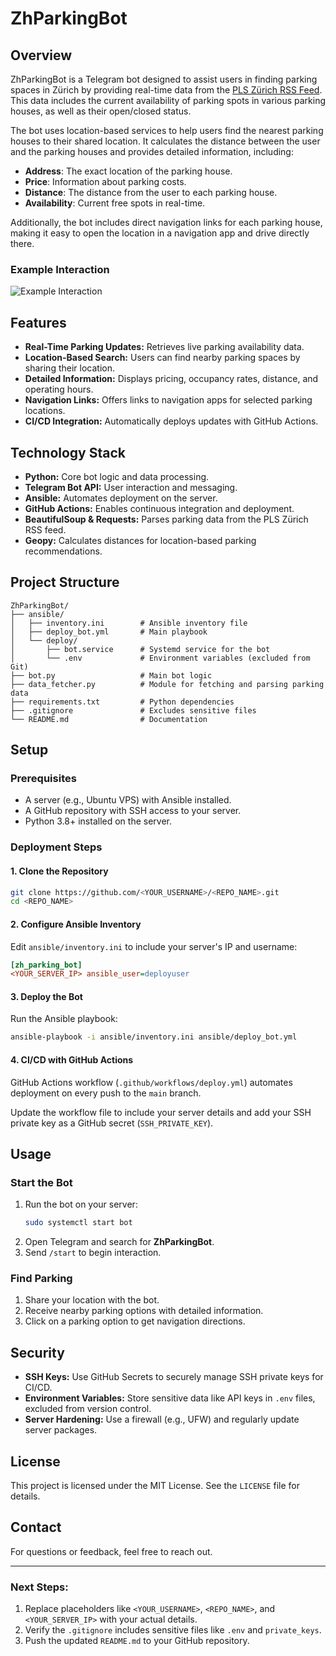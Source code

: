 # ZhParkingBot

## Overview

ZhParkingBot is a Telegram bot designed to assist users in finding parking spaces in Zürich by providing real-time data from the [PLS Zürich RSS Feed](http://www.pls-zh.ch/plsFeed/rss). This data includes the current availability of parking spots in various parking houses, as well as their open/closed status.

The bot uses location-based services to help users find the nearest parking houses to their shared location. It calculates the distance between the user and the parking houses and provides detailed information, including:

- **Address**: The exact location of the parking house.
- **Price**: Information about parking costs.
- **Distance**: The distance from the user to each parking house.
- **Availability**: Current free spots in real-time.

Additionally, the bot includes direct navigation links for each parking house, making it easy to open the location in a navigation app and drive directly there.

### Example Interaction
![Example Interaction](https://i.imgur.com/6Jp4Dd9.png)



## Features

- **Real-Time Parking Updates:** Retrieves live parking availability data.
- **Location-Based Search:** Users can find nearby parking spaces by sharing their location.
- **Detailed Information:** Displays pricing, occupancy rates, distance, and operating hours.
- **Navigation Links:** Offers links to navigation apps for selected parking locations.
- **CI/CD Integration:** Automatically deploys updates with GitHub Actions.

## Technology Stack

- **Python:** Core bot logic and data processing.
- **Telegram Bot API:** User interaction and messaging.
- **Ansible:** Automates deployment on the server.
- **GitHub Actions:** Enables continuous integration and deployment.
- **BeautifulSoup & Requests:** Parses parking data from the PLS Zürich RSS feed.
- **Geopy:** Calculates distances for location-based parking recommendations.

## Project Structure

```
ZhParkingBot/
├── ansible/
│   ├── inventory.ini        # Ansible inventory file
│   ├── deploy_bot.yml       # Main playbook
│   └── deploy/
│       ├── bot.service      # Systemd service for the bot
│       └── .env             # Environment variables (excluded from Git)
├── bot.py                   # Main bot logic
├── data_fetcher.py          # Module for fetching and parsing parking data
├── requirements.txt         # Python dependencies
├── .gitignore               # Excludes sensitive files
└── README.md                # Documentation
```

## Setup

### Prerequisites

- A server (e.g., Ubuntu VPS) with Ansible installed.
- A GitHub repository with SSH access to your server.
- Python 3.8+ installed on the server.

### Deployment Steps

#### 1. Clone the Repository
```bash
git clone https://github.com/<YOUR_USERNAME>/<REPO_NAME>.git
cd <REPO_NAME>
```

#### 2. Configure Ansible Inventory
Edit `ansible/inventory.ini` to include your server's IP and username:
```ini
[zh_parking_bot]
<YOUR_SERVER_IP> ansible_user=deployuser
```

#### 3. Deploy the Bot
Run the Ansible playbook:
```bash
ansible-playbook -i ansible/inventory.ini ansible/deploy_bot.yml
```

#### 4. CI/CD with GitHub Actions
GitHub Actions workflow (`.github/workflows/deploy.yml`) automates deployment on every push to the `main` branch.

Update the workflow file to include your server details and add your SSH private key as a GitHub secret (`SSH_PRIVATE_KEY`).

## Usage

### Start the Bot
1. Run the bot on your server:
   ```bash
   sudo systemctl start bot
   ```
2. Open Telegram and search for **ZhParkingBot**.
3. Send `/start` to begin interaction.

### Find Parking
1. Share your location with the bot.
2. Receive nearby parking options with detailed information.
3. Click on a parking option to get navigation directions.

## Security

- **SSH Keys:** Use GitHub Secrets to securely manage SSH private keys for CI/CD.
- **Environment Variables:** Store sensitive data like API keys in `.env` files, excluded from version control.
- **Server Hardening:** Use a firewall (e.g., UFW) and regularly update server packages.

## License

This project is licensed under the MIT License. See the `LICENSE` file for details.

## Contact

For questions or feedback, feel free to reach out.


---

### Next Steps:

1. Replace placeholders like `<YOUR_USERNAME>`, `<REPO_NAME>`, and `<YOUR_SERVER_IP>` with your actual details.
2. Verify the `.gitignore` includes sensitive files like `.env` and `private_keys`.
3. Push the updated `README.md` to your GitHub repository.